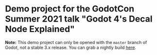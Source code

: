 # Demo project for the GodotCon Summer 2021 talk "Godot 4's Decal Node Explained"

**Note:** This demo project can only be opened with the `master` branch of Godot,
not a stable 3.x release. You can grab a nightly build [here](https://hugo.pro/projects/godot-builds/).
